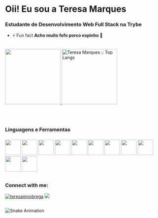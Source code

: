 <h1>Oii! Eu sou a Teresa Marques</h1>
<h3>Estudante de Desenvolvimento Web Full Stack na Trybe</h3>

- ⚡ Fun fact **Acho muito fofo porco espinho 🦔**

##

<div>
 <a href= "https://github.com/TeksMarques/">   
   <img height="180cm" src="https://github-readme-stats.vercel.app/api?username=TeksMarques&show_icons=true&theme=radical" />
   <img height="180cm" src="https://github-readme-stats.vercel.app/api/top-langs/?username=TeksMarques&langs_count=6&theme=radical&layout=compact&" alt="Teresa Marques :: Top Langs" />
  </a>
</div>

##
<div style="display: inline_block"><br>
 <h3>Linguagens e Ferramentas<h3>
 <img height="50" src="https://cdn.jsdelivr.net/gh/devicons/devicon/icons/javascript/javascript-plain.svg" />   
 <img height="50" src="https://cdn.jsdelivr.net/gh/devicons/devicon/icons/typescript/typescript-original.svg" />
 <img height="50" src="https://cdn.jsdelivr.net/gh/devicons/devicon/icons/css3/css3-original.svg" />
 <img height="50" src="https://cdn.jsdelivr.net/gh/devicons/devicon/icons/html5/html5-original.svg" />
 <img height="50" src="https://cdn.jsdelivr.net/gh/devicons/devicon/icons/react/react-original.svg" />
 <img height="50" src="https://cdn.jsdelivr.net/gh/devicons/devicon/icons/jest/jest-plain.svg" />
 <img height="50" src="https://cdn.jsdelivr.net/gh/devicons/devicon/icons/mongodb/mongodb-original-wordmark.svg" />
 <img height="50" src="https://cdn.jsdelivr.net/gh/devicons/devicon/icons/mysql/mysql-original.svg" />
 <img height="50" src="https://cdn.jsdelivr.net/gh/devicons/devicon/icons/git/git-original.svg" />
 <img height="50" src="https://cdn.jsdelivr.net/gh/devicons/devicon/icons/linux/linux-original.svg" />
 <img height="50" src="https://cdn.jsdelivr.net/gh/devicons/devicon/icons/nodejs/nodejs-original.svg" />
  
</div>

##
  
<div>
<h3 align="left">Connect with me:</h3>
  
<a href="https://linkedin.com/in/teresamnobrega" target="blank"><img src="https://img.shields.io/badge/LinkedIn-0077B5?style=for-the-badge&logo=linkedin&logoColor=white" alt="teresamnobrega" target="_blank"/></a>
<a href= "mailto:teresamarquesdev@gmail.com"><img src="https://img.shields.io/badge/Gmail-D14836?style=for-the-badge&logo=gmail&logoColor=white" target="_blank"/></a>
  
</div>
   
##
   
![Snake Animation](http://github.com/Teksmarques/TeksMarques/blop/output/giyhub-contribution-grid-snake.svg)



